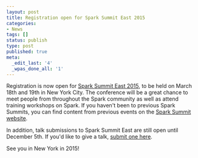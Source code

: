 ```yaml
---
layout: post
title: Registration open for Spark Summit East 2015 
categories:
- News
tags: []
status: publish
type: post
published: true
meta:
  _edit_last: '4'
  _wpas_done_all: '1'
---
```


Registration is now open for <a href="http://spark-summit.org/east">Spark Summit East 2015</a>, to be held on March 18th and 19th in New York City. The conference will be a great chance to meet people from throughout the Spark community as well as attend training workshops on Spark. If you haven't been to previous Spark Summits, you can find content from previous events on the <a href="http://spark-summit.org">Spark Summit website</a>.

In addition, talk submissions to Spark Summit East are still open until December 5th. If you'd like to give a talk, <a href="http://prevalentdesignevents.com/sparksummit2015/east/speaker/">submit one here</a>.

See you in New York in 2015!
